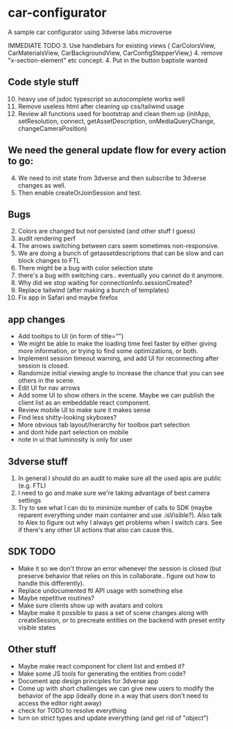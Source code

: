 # car-configurator
A sample car configurator using 3dverse labs microverse

IMMEDIATE TODO
3. Use handlebars for existing views ( CarColorsView,
  CarMaterialsView,
  CarBackgroundView,
  CarConfigStepperView,)
4. remove "x-section-element" etc concept.
4. Put in the button baptiste wanted

## Code style stuff
10. heavy use of jsdoc typescript so autocomplete works well
11. Remove useless html after cleaning up css/tailwind usage
12. Review all functions used for bootstrap and clean them up (initApp, setResolution, connect, getAssetDescription, onMediaQueryChange, changeCameraPosition)

## We need the general update flow for every action to go:
4. We need to init state from 3dverse and then subscribe to 3dverse changes as well.
5. Then enable createOrJoinSession and test.

## Bugs
2. Colors are changed but not persisted (and other stuff I guess)
3. audit rendering perf
4. The arrows switching between cars seem sometimes non-responsive.
5. We are doing a bunch of getassetdescriptions that can be slow and can block changes to FTL
6. There might be a bug with color selection state
7. there's a bug with switching cars.. eventually you cannot do it anymore.
8. Why did we stop waiting for connectionInfo.sessionCreated?
10. Replace tailwind (after making a bunch of templates)
11. Fix app in Safari and maybe firefox

## app changes
- Add tooltips to UI (in form of title="")
- We might be able to make the loading time feel faster by either giving more information, or trying to find some optimizations, or both.
- Implement session timeout warning, and add UI for reconnecting after session is closed.
- Randomize initial viewing angle to increase the chance that you can see others in the scene.
- Edit UI for nav arrows 
- Add some UI to show others in the scene. Maybe we can publish the client list as an embeddable react component.
- Review mobile UI to make sure it makes sense
- Find less shitty-looking skyboxes?
- More obvious tab layout/hierarchy for toolbox part selection
- and dont hide part selection on mobile
- note in ui that luminosity is only for user

## 3dverse stuff
1. In general I should do an audit to make sure all the used apis are public (e.g. FTL)
2. I need to go and make sure we're taking advantage of best camera settings
3. Try to see what I can do to minimize number of calls to SDK (maybe reparent everything under main container and use .isVisible?). Also talk to Alex to figure out why I always get problems when I switch cars. See if there's any other UI actions that also can cause this.

## SDK TODO
- Make it so we don't throw an error whenever the session is closed (but preserve behavior that relies on this in collaborate.. figure out how to handle this differently).
- Replace undocumented ftl API usage with something else
- Maybe repetitive routines?
- Make sure clients show up with avatars and colors
- Maybe make it possible to pass a set of scene changes along with createSession, or to precreate entities on the backend with preset entity visible states

## Other stuff
- Maybe make react component for client list and embed it?
- Make some JS tools for generating the entities from code?
- Document app design principles for 3dverse app
- Come up with short challenges we can give new users to modify the behavior of the app (ideally done in a way that users don't need to access the editor right away)
- check for TODO to resolve everything
- turn on strict types and update everything (and get rid of "object")
